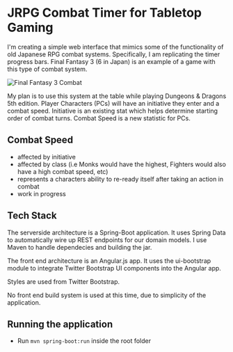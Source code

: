JRPG Combat Timer for Tabletop Gaming
=====================================

I'm creating a simple web interface that mimics some of the functionality of old Japanese RPG combat systems. Specifically, I am replicating
the timer progress bars. Final Fantasy 3 (6 in Japan) is an example of a game with this type of combat system.

![Final Fantasy 3 Combat](https://upload.wikimedia.org/wikipedia/en/d/df/WikibattleFF6.PNG)

My plan is to use this system at the table while playing Dungeons & Dragons 5th edition. Player Characters (PCs) will have an initiative they enter
and a combat speed. Initiative is an existing stat which helps determine starting order of combat turns. Combat Speed is a new statistic for
PCs.

Combat Speed
------------
- affected by initiative
- affected by class (i.e Monks would have the highest, Fighters would also have a high combat speed, etc)
- represents a characters ability to re-ready itself after taking an action in combat
- work in progress

Tech Stack
----------
The serverside architecture is a Spring-Boot application. It uses Spring Data to automatically wire up REST endpoints for our domain models. I use Maven to handle dependecies and building the jar.

The front end architecture is an Angular.js app. It uses the ui-bootstrap module to integrate Twitter Bootstrap UI components into the Angular app.

Styles are used from Twitter Bootstrap. 

No front end build system is used at this time, due to simplicity of the application.

Running the application
-----------------------
* Run `mvn spring-boot:run` inside the root folder
